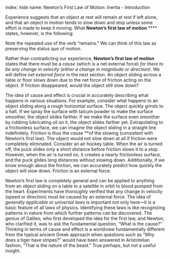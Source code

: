 index: hide
name: Newton’s First Law of Motion: Inertia - Introduction

Experience suggests that an object at rest will remain at rest if left alone, and that an object in motion tends to slow down and stop unless some effort is made to keep it moving. What  **Newton’s first law of motion** **** states, however, is the following:

Note the repeated use of the verb “remains.” We can think of this law as preserving the status quo of motion. 

Rather than contradicting our experience,  **Newton’s first law of motion** states that there must be a  *cause* (which is a net external force)  *for there to be any change in velocity (either a change in magnitude or direction)*. We will define  *net external force* in the next section. An object sliding across a table or floor slows down due to the net force of friction acting on the object. If friction disappeared, would the object still slow down?

The idea of cause and effect is crucial in accurately describing what happens in various situations. For example, consider what happens to an object sliding along a rough horizontal surface. The object quickly grinds to a halt. If we spray the surface with talcum powder to make the surface smoother, the object slides farther. If we make the surface even smoother by rubbing lubricating oil on it, the object slides farther yet. Extrapolating to a frictionless surface, we can imagine the object sliding in a straight line indefinitely. Friction is thus the  *cause* **of the slowing (consistent with Newton’s first law). The object would not slow down at all if friction were completely eliminated. Consider an air hockey table. When the air is turned off, the puck slides only a short distance before friction slows it to a stop. However, when the air is turned on, it creates a nearly frictionless surface, and the puck glides long distances without slowing down. Additionally, if we know enough about the friction, we can accurately predict how quickly the object will slow down. Friction is an external force. 

Newton’s first law is completely general and can be applied to anything from an object sliding on a table to a satellite in orbit to blood pumped from the heart. Experiments have thoroughly verified that any change in velocity (speed or direction) must be caused by an external force. The idea of  *generally applicable or universal laws* is important not only here—it is a basic feature of all laws of physics. Identifying these laws is like recognizing patterns in nature from which further patterns can be discovered. The genius of Galileo, who first developed the idea for the first law, and Newton, who clarified it, was to ask the fundamental question, “What is the cause?” Thinking in terms of cause and effect is a worldview fundamentally different from the typical ancient Greek approach when questions such as “Why does a tiger have stripes?” would have been answered in Aristotelian fashion, “That is the nature of the beast.” True perhaps, but not a useful insight.
